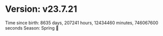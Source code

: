 # Version: v23.7.21
Time since birth: 8635 days, 207241 hours, 12434460 minutes, 746067600 seconds
Season: Spring 🌸
